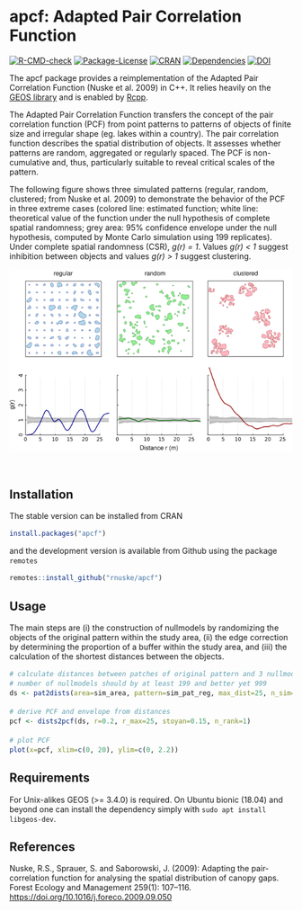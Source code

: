 # apcf: Adapted Pair Correlation Function

<!-- badges: start -->
[![R-CMD-check](https://github.com/rnuske/apcf/actions/workflows/R-CMD-check.yaml/badge.svg)](https://github.com/rnuske/apcf/actions/workflows/R-CMD-check.yaml) 
[![Package-License](https://img.shields.io/badge/license-GPL--3-brightgreen.svg?style=flat)](https://www.gnu.org/licenses/gpl-3.0.html) 
[![CRAN](https://www.r-pkg.org/badges/version/apcf)](https://cran.r-project.org/package=apcf) 
[![Dependencies](https://tinyverse.netlify.app/badge/apcf)](https://cran.r-project.org/package=apcf) 
[![DOI](https://zenodo.org/badge/DOI/10.5281/zenodo.2535612.svg)](https://doi.org/10.5281/zenodo.2535612) 
<!-- badges: end -->

The apcf package provides a reimplementation of the Adapted Pair Correlation Function (Nuske et al. 2009) in C++. It relies heavily on the [GEOS library](https://libgeos.org) and is enabled by [Rcpp](https://www.rcpp.org).

The Adapted Pair Correlation Function transfers the concept of the pair correlation function (PCF) from point patterns to patterns of objects of finite size and irregular shape (eg. lakes within a country). The pair correlation function describes the spatial distribution of objects. It assesses whether patterns are random, aggregated or regularly spaced. The PCF is non-cumulative and, thus, particularly suitable to reveal critical scales of the pattern. 

The following figure shows three simulated patterns (regular, random, clustered; from Nuske et al. 2009) to demonstrate the behavior of the PCF in three extreme cases (colored line: estimated function; white line: theoretical value of the function under the null hypothesis of complete spatial randomness; grey area: 95% confidence envelope under the null hypothesis, computed by Monte Carlo simulation using 199 replicates). 
Under complete spatial randomness (CSR), *g(r) = 1*. Values *g(r) < 1* suggest inhibition between objects and values *g(r) > 1* suggest clustering.

![](./man/figures/sim_pat_pcf.png)

</br>



## Installation
The stable version can be installed from CRAN
```r
install.packages("apcf")
```

and the development version is available from Github using the package `remotes`
```r
remotes::install_github("rnuske/apcf")
```


## Usage
The main steps are (i) the construction of nullmodels by randomizing the objects of the original pattern within the study area, (ii) the edge correction by determining the proportion of a buffer within the study area, and (iii) the calculation of the shortest distances between the objects.

```r
# calculate distances between patches of original pattern and 3 nullmodels
# number of nullmodels should by at least 199 and better yet 999
ds <- pat2dists(area=sim_area, pattern=sim_pat_reg, max_dist=25, n_sim=3)

# derive PCF and envelope from distances
pcf <- dists2pcf(ds, r=0.2, r_max=25, stoyan=0.15, n_rank=1)

# plot PCF
plot(x=pcf, xlim=c(0, 20), ylim=c(0, 2.2))
```


## Requirements
For Unix-alikes GEOS (>= 3.4.0) is required. On Ubuntu bionic (18.04) and beyond one can install the dependency simply with `sudo apt install libgeos-dev`. 


## References
Nuske, R.S., Sprauer, S. and Saborowski, J. (2009): Adapting the pair-correlation function for analysing the spatial distribution of canopy gaps. Forest Ecology and Management 259(1): 107–116. https://doi.org/10.1016/j.foreco.2009.09.050
